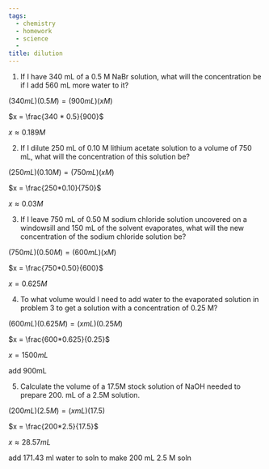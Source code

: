 ```yaml
---
tags: 
  - chemistry
  - homework
  - science
  - 
title: dilution
---
```


1.  If I have 340 mL of a 0.5 M NaBr solution, what will the concentration be if I add 560 mL more water to it?

$(340 mL)(0.5 M) = (900 mL)(x M)$

$x = \frac{340 * 0.5}{900}$

$x \approx 0.189 M$

2.  If I dilute 250 mL of 0.10 M lithium acetate solution to a volume of 750 mL, what will the concentration of this solution be?

$(250 mL)(0.10 M) = (750 mL)(x M)$

$x = \frac{250*0.10}{750}$

$x \approx 0.03 M$

3.  If I leave 750 mL of 0.50 M sodium chloride solution uncovered on a windowsill and 150 mL of the solvent evaporates, what will the new concentration of the sodium chloride solution be?

$(750 mL)(0.50 M) = (600 mL)(x M)$

$x = \frac{750*0.50}{600}$

$x = 0.625 M$

4.  To what volume would I need to add water to the evaporated solution in problem 3 to get a solution with a concentration of 0.25 M?

$(600 mL)(0.625 M) = (x mL)(0.25 M)$

$x = \frac{600*0.625}{0.25}$

$x = 1500 mL$

add 900mL

5.  Calculate the volume of a 17.5M stock solution of NaOH needed to prepare 200. mL of a 2.5M solution.

$(200 mL)(2.5M) = (xmL)(17.5)$

$x = \frac{200*2.5}{17.5}$

$x \approx 28.57 mL$

add 171.43 ml water to soln to make 200 mL 2.5 M soln